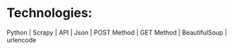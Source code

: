 # Technologies:

Python | Scrapy | API | Json | POST Method | GET Method | BeautifulSoup | urlencode
